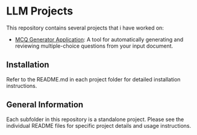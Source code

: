 
# LLM Projects 

This repository contains several projects that i have worked on:

- [MCQ Generator Application]('https://github.com/lokeshteja/LLM/tree/cdc4b52e9501497dde7af9371e93863ac29e609c/LLM_MCQ_Generator'): A tool for automatically generating and reviewing multiple-choice questions from your input document.

## Installation
Refer to the README.md in each project folder for detailed installation instructions.

## General Information
Each subfolder in this repository is a standalone project. Please see the individual README files for specific project details and usage instructions.
